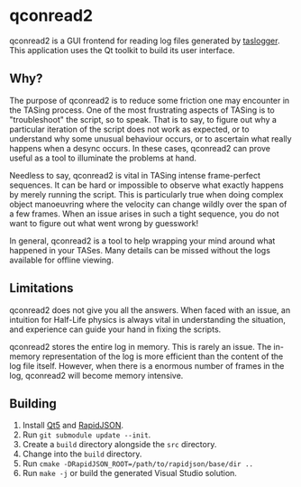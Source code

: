 # qconread2

qconread2 is a GUI frontend for reading log files generated by [taslogger](https://github.com/HLTAS/taslogger). This application uses the Qt toolkit to build its user interface.

## Why?

The purpose of qconread2 is to reduce some friction one may encounter in the TASing process. One of the most frustrating aspects of TASing is to "troubleshoot" the script, so to speak. That is to say, to figure out why a particular iteration of the script does not work as expected, or to understand why some unusual behaviour occurs, or to ascertain what really happens when a desync occurs. In these cases, qconread2 can prove useful as a tool to illuminate the problems at hand.

Needless to say, qconread2 is vital in TASing intense frame-perfect sequences. It can be hard or impossible to observe what exactly happens by merely running the script. This is particularly true when doing complex object manoeuvring where the velocity can change wildly over the span of a few frames. When an issue arises in such a tight sequence, you do not want to figure out what went wrong by guesswork!

In general, qconread2 is a tool to help wrapping your mind around what happened in your TASes. Many details can be missed without the logs available for offline viewing.

## Limitations

qconread2 does not give you all the answers. When faced with an issue, an intuition for Half-Life physics is always vital in understanding the situation, and experience can guide your hand in fixing the scripts.

qconread2 stores the entire log in memory. This is rarely an issue. The in-memory representation of the log is more efficient than the content of the log file itself. However, when there is a enormous number of frames in the log, qconread2 will become memory intensive.

## Building

1. Install [Qt5](http://www.qt.io) and [RapidJSON](https://github.com/miloyip/rapidjson/).
2. Run `git submodule update --init`.
3. Create a `build` directory alongside the `src` directory.
4. Change into the `build` directory.
5. Run `cmake -DRapidJSON_ROOT=/path/to/rapidjson/base/dir ..`
6. Run `make -j` or build the generated Visual Studio solution.
